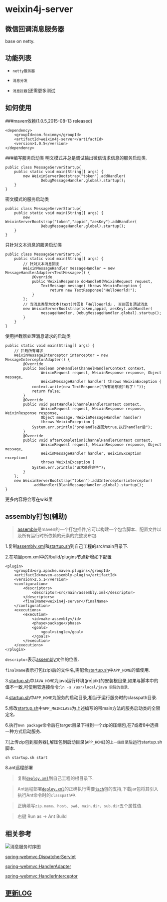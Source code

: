 weixin4j-server
===============

微信回调消息服务器
----------------
base on netty.

功能列表
-------
* `netty服务器`

* `消息分发`

* `消息拦截`(还需更多测试

如何使用
-------
###maven依赖(1.0.5,2015-08-13 released)

	<dependency>
	    <groupId>com.foxinmy</groupId>
	    <artifactId>weixin4j-server</artifactId>
	    <version>1.0.5</version>
	</dependency>
###编写服务启动类
明文模式并总是调试输出微信请求信息的服务启动类.

	public class MessageServerStartup{
		public static void main(String[] args) {
			new WeixinServerBootstrap("token").addHandler(
					DebugMessageHandler.global).startup();
		}
	}

密文模式的服务启动类

	public class MessageServerStartup{
		public static void main(String[] args) {
			new WeixinServerBootstrap("token","appid","aesKey").addHandler(
					DebugMessageHandler.global).startup();
		}
	}

只针对文本消息的服务启动类

	public class MessageServerStartup{
		public static void main(String[] args) {
			// 针对文本消息回复
			WeixinMessageHandler messageHandler = new MessageHandlerAdapter<TextMessage>() {
				@Override
				public WeixinResponse doHandle0(WeixinRequest request,
					TextMessage message) throws WeixinException {
						return new TextResponse("HelloWorld!");
				}
			};
			// 当消息类型为文本(text)时回复「HelloWorld」, 否则回复调试消息
			new WeixinServerBootstrap(token,appid, aesKey).addHandler(
					messageHandler, DebugMessageHandler.global).startup();
			}
		}
	}
使用拦截器处理消息请求的启动类

	public static void main(String[] args) {
		// 拦截所有请求
		WeixinMessageInterceptor interceptor = new MessageInterceptorAdapter() {
			@Override
			public boolean preHandle(ChannelHandlerContext context,
					WeixinRequest request, WeixinResponse response, Object message,
					WeixinMessageHandler handler) throws WeixinException {
				context.write(new TextResponse("所有消息被拦截了！"));
				return false;
			}
			@Override
			public void postHandle(ChannelHandlerContext context,
					WeixinRequest request, WeixinResponse response, WeixinResponse response,
					Object message, WeixinMessageHandler handler)
					throws WeixinException {
				System.err.println("preHandle返回为true,执行handler后");
			}
			@Override
			public void afterCompletion(ChannelHandlerContext context,
					WeixinRequest request, WeixinResponse response, Object message,
					WeixinMessageHandler handler, WeixinException exception)
					throws WeixinException {
				System.err.println("请求处理完毕");
			}
		};
		new WeixinServerBootstrap("token").addInterceptor(interceptor)
				.addHandler(BlankMessageHandler.global).startup();
	}

更多内容将会写在wiki里

assembly打包(辅助)
-----------------
> [assembly](http://maven.apache.org/plugins/maven-assembly-plugin/assembly.html)是maven的一个打包插件,它可以构建一个包含脚本、配置文件以及所有运行时所依赖的元素的完整发布包.

1.复制[assembly.xml](./src/main/assembly.xml)和[startup.sh](./src/main/startup.sh)到自己工程的src/main目录下.

2.在项目pom.xml中的/bulid/plugins节点新增如下配置

	<plugin>
		<groupId>org.apache.maven.plugins</groupId>
		<artifactId>maven-assembly-plugin</artifactId>
		<version>2.5.1</version>
		<configuration>
			<descriptors>
				<descriptor>src/main/assembly.xml</descriptor>
			</descriptors>
			<finalName>weixin4j-server</finalName>
		</configuration>
		<executions>
			<execution>
				<id>make-assembly</id>
				<phase>package</phase>
				<goals>
					<goal>single</goal>
				</goals>
			</execution>
		</executions>
	</plugin>
`descriptor`表示[assembly](./src/main/assembly.xml)文件的位置.

`finalName`表示打包(zip)后的文件名,需配合[startup.sh](./src/main/startup.sh)中`APP_HOME`的值使用.

3.[startup.sh](./src/main/startup.sh)中`JAVA_HOME`为java运行环境(jre|jdk)的安装根目录,如果与脚本中的值不一致,可使用软连接命令:`ln -s /usr/local/java 实际的目录`.

4.[startup.sh](./src/main/startup.sh)中`APP_HOME`为服务的启动目录,相当于运行服务时的classpath目录.

5.修改[startup.sh](./src/main/startup.sh)中`APP_MAINCLASS`为上述编写的带main方法的服务启动类的全限定名.

6.执行`mvn package`命令后在target目录下得到一个zip的压缩包,在7或者8中选择一种方式启动服务.

7.[上传zip包到服务器],解压包到启动目录(`APP_HOME`)的`上一级目录`后运行startup.sh脚本.
    
    sh startup.sh start
    
8.ant远程部署

 > 复制[`deploy.xml`](./deploy.xml)到自己工程的根目录下.
 
 > Ant远程部署[`deploy.xml`](./deploy.xml)的正确执行需要[`jsch`](http://www.jcraft.com/jsch/)包的支持,下载jar包将其引入执行Ant命令时的`classpath`中.
 
 > 正确填写`zip.name`、`host`、`pwd`、`main.dir`、`sub.dir`五个属性值.
 
 > 右键 Run as -> Ant Build
 
相关参考
-------

![消息服务时序图](http://7mj4zs.com1.z0.glb.clouddn.com/weixin4j.png)

[spring-webmvc:DispatcherServlet](https://github.com/spring-projects/spring-framework/blob/master/spring-webmvc/src/main/java/org/springframework/web/servlet/DispatcherServlet.java)

[spring-webmvc:HandlerAdapter](https://github.com/spring-projects/spring-framework/blob/master/spring-webmvc/src/main/java/org/springframework/web/servlet/HandlerAdapter.java)

[spring-webmvc:HandlerInterceptor](https://github.com/spring-projects/spring-framework/blob/master/spring-webmvc/src/main/java/org/springframework/web/servlet/HandlerInterceptor.java)

[更新LOG](./CHANGE.md)
----------------------